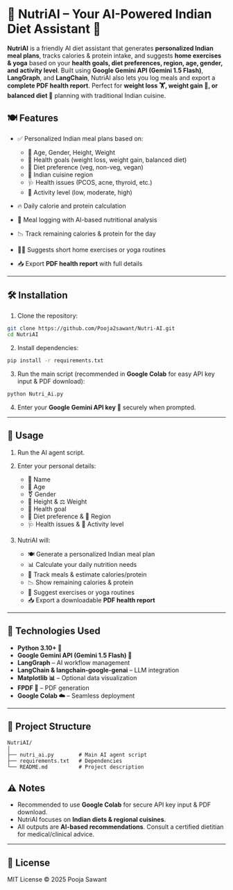 # 🌟 **NutriAI – Your AI-Powered Indian Diet Assistant** 🌟

**NutriAI** is a friendly AI diet assistant that generates **personalized Indian meal plans**, tracks calories & protein intake, and suggests **home exercises & yoga** based on your **health goals, diet preferences, region, age, gender, and activity level**.
Built using **Google Gemini API (Gemini 1.5 Flash)**, **LangGraph**, and **LangChain**, NutriAI also lets you log meals and export a **complete PDF health report**. Perfect for **weight loss 🏋️, weight gain 💪, or balanced diet 🥗** planning with traditional Indian cuisine.


## 🍽️ **Features**

* ✅ Personalized Indian meal plans based on:

  * 👤 Age, Gender, Height, Weight
  * 🎯 Health goals (weight loss, weight gain, balanced diet)
  * 🌿 Diet preference (veg, non-veg, vegan)
  * 🍛 Indian cuisine region
  * 🩺 Health issues (PCOS, acne, thyroid, etc.)
  * 🏃 Activity level (low, moderate, high)
* 🔥 Daily calorie and protein calculation
* 🧾 Meal logging with AI-based nutritional analysis
* 📉 Track remaining calories & protein for the day
* 🧘‍♂️ Suggests short home exercises or yoga routines
* 📥 Export **PDF health report** with full details

---

## 🛠️ **Installation**

1. Clone the repository:

```bash
git clone https://github.com/Pooja2sawant/Nutri-AI.git
cd NutriAI
```

2. Install dependencies:

```bash
pip install -r requirements.txt
```

3. Run the main script (recommended in **Google Colab** for easy API key input & PDF download):

```bash
python Nutri_Ai.py
```

4. Enter your **Google Gemini API key 🔑** securely when prompted.

---

## 🚀 **Usage**

1. Run the AI agent script.
2. Enter your personal details:

   * 👤 Name
   * 🎂 Age
   * ⚧ Gender
   * 📏 Height & ⚖️ Weight
   * 🎯 Health goal
   * 🌿 Diet preference & 🍛 Region
   * 🩺 Health issues & 🏃 Activity level
3. NutriAI will:

   * 🍽️ Generate a personalized Indian meal plan
   * 📊 Calculate your daily nutrition needs
   * 🧾 Track meals & estimate calories/protein
   * 📉 Show remaining calories & protein
   * 🧘 Suggest exercises or yoga routines
   * 📥 Export a downloadable **PDF health report**

---

## 🧰 **Technologies Used**

* **Python 3.10+ 🐍**
* **Google Gemini API (Gemini 1.5 Flash) 🤖**
* **LangGraph** – AI workflow management
* **LangChain & langchain-google-genai** – LLM integration
* **Matplotlib 📊** – Optional data visualization
* **FPDF 📄** – PDF generation
* **Google Colab ☁️** – Seamless deployment

---

## 📂 **Project Structure**

```
NutriAI/
│
├── nutri_ai.py        # Main AI agent script
├── requirements.txt   # Dependencies
└── README.md          # Project description
```

## ⚠️ **Notes**

* Recommended to use **Google Colab** for secure API key input & PDF download.
* NutriAI focuses on **Indian diets & regional cuisines**.
* All outputs are **AI-based recommendations**. Consult a certified dietitian for medical/clinical advice.

---

## 📝 **License**

MIT License © 2025 Pooja Sawant
